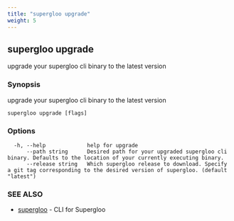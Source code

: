 ```yaml
---
title: "supergloo upgrade"
weight: 5
---
```

## supergloo upgrade

upgrade your supergloo cli binary to the latest version

### Synopsis

upgrade your supergloo cli binary to the latest version

```
supergloo upgrade [flags]
```

### Options

```
  -h, --help             help for upgrade
      --path string      Desired path for your upgraded supergloo cli binary. Defaults to the location of your currently executing binary.
      --release string   Which supergloo release to download. Specify a git tag corresponding to the desired version of supergloo. (default "latest")
```

### SEE ALSO

* [supergloo](../supergloo)	 - CLI for Supergloo

